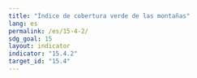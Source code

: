 ```yaml
---
title: "Índice de cobertura verde de las montañas"
lang: es
permalink: /es/15-4-2/
sdg_goal: 15
layout: indicator
indicator: "15.4.2"
target_id: "15.4"
---
```


